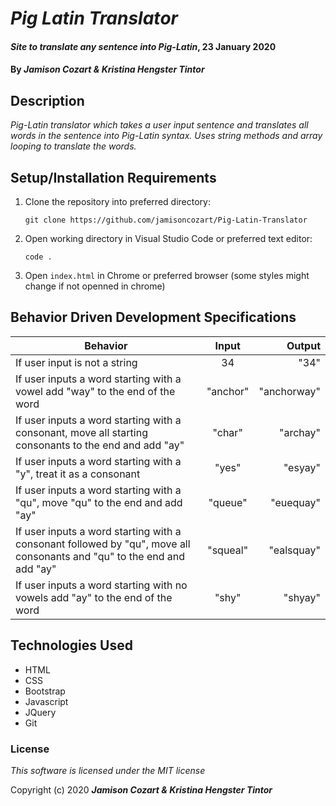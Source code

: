 # _Pig Latin Translator_

#### _Site to translate any sentence into Pig-Latin_, 23 January 2020

#### By _**Jamison Cozart & Kristina Hengster Tintor**_

## Description

_Pig-Latin translator which takes a user input sentence and translates all words in the sentence into Pig-Latin syntax. Uses string methods and array looping to translate the words._

## Setup/Installation Requirements

1. Clone the repository into preferred directory:
    ```
    git clone https://github.com/jamisoncozart/Pig-Latin-Translator
    ```
2. Open working directory in Visual Studio Code or preferred text editor:
    ```
    code .
    ```
3. Open `index.html` in Chrome or preferred browser (some styles might change if not openned in chrome)

## Behavior Driven Development Specifications

| Behavior                                              | Input    | Output|
| ----------------------------------------------------- |:--------:| -----:|
| If user input is not a string                         | 34       |"34"|
| If user inputs a word starting with a vowel add "way" to the end of the word | "anchor" | "anchorway"|
| If user inputs a word starting with a consonant, move all starting consonants to the end and add "ay"      | "char"   | "archay" |
| If user inputs a word starting with a "y", treat it as a consonant        | "yes"  | "esyay"  |
| If user inputs a word starting with a "qu", move "qu" to the end and add "ay"   | "queue"    | "euequay"|
| If user inputs a word starting with a consonant followed by "qu", move all consonants and "qu" to the end and add "ay" | "squeal"    | "ealsquay" |
| If user inputs a word starting with no vowels add "ay" to the end of the word | "shy"    | "shyay" |

## Technologies Used

* HTML
* CSS
* Bootstrap
* Javascript
* JQuery
* Git

### License

*This software is licensed under the MIT license*

Copyright (c) 2020 **_Jamison Cozart & Kristina Hengster Tintor_**








